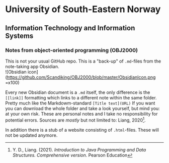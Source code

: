 # University of South-Eastern Norway
## Information Technology and Information Systems
### Notes from object-oriented programming (OBJ2000)

This is not your usual GitHub repo. This is a "back-up" of `.md`-files from the note-taking app Obsidian.   
![Obsidian icon](https://github.com/Scandiking/OBJ2000/blob/master/ObsidianIcon.png =x100)

Every new Obsidian document is a `.md` itself, the only difference is the `[[link]]` formatting which links to a different note within the same folder. Pretty much like the Markdowm-standard `[Title text](URL)` If you want you can download the whole folder and take a look yourself, but mind you: at your own risk. These are personal notes and I take no responsibility for potential errors. Sources are _mostly_ but not limited to: Liang, 2020[^1].

In addition there is a stub of a website consisting of `.html`-files. These will not be updated anymore.

[^1]: Y. D., Liang. (2021). _Introduction to Java Programming and Data Structures. Comprehensive version_.  Pearson Education